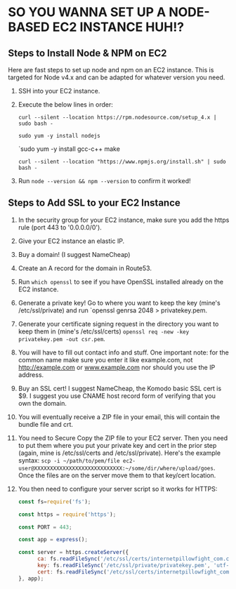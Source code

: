 # SO YOU WANNA SET UP A NODE-BASED EC2 INSTANCE HUH!?

## Steps to Install Node & NPM on EC2

Here are fast steps to set up node and npm on an EC2 instance. This is targeted for Node v4.x and can be adapted for whatever version you need.

1. SSH into your EC2 instance.

2. Execute the below lines in order:

	`curl --silent --location https://rpm.nodesource.com/setup_4.x | sudo bash -`

	`sudo yum -y install nodejs`

	`sudo yum -y install gcc-c++ make

	`curl --silent --location "https://www.npmjs.org/install.sh" | sudo bash -`

3. Run `node --version && npm --version` to confirm it worked!

## Steps to Add SSL to your EC2 Instance

1. In the security group for your EC2 instance, make sure you add the https rule (port 443 to '0.0.0.0/0').

2. Give your EC2 instance an elastic IP.

3. Buy a domain! (I suggest NameCheap)

4. Create an A record for the domain in Route53.

5. Run `which openssl` to see if you have OpenSSL installed already on the EC2 instance.

6. Generate a private key! Go to where you want to keep the key (mine's /etc/ssl/private) and run `openssl genrsa 2048 > privatekey.pem.

7. Generate your certificate signing request in the directory you want to keep them in (mine's /etc/ssl/certs) `openssl req -new -key privatekey.pem -out csr.pem`.

8. You will have to fill out contact info and stuff. One important note: for the common name make sure you enter it like example.com, not http://example.com or www.example.com nor should you use the IP address.

9. Buy an SSL cert! I suggest NameCheap, the Komodo basic SSL cert is $9. I suggest you use CNAME host record form of verifying that you own the domain. 

10. You will eventually receive a ZIP file in your email, this will contain the bundle file and crt.

11. You need to Secure Copy the ZIP file to your EC2 server. Then you need to put them where you put your private key and cert in the prior step (again, mine is /etc/ssl/certs and /etc/ssl/private). Here's the example syntax: `scp -i ~/path/to/pem/file ec2-user@XXXXXXXXXXXXXXXXXXXXXXXXXXXX:~/some/dir/where/upload/goes`. Once the files are on the server move them to that key/cert location. 

12. You then need to configure your server script so it works for HTTPS: 

    ```javascript
    const fs=require('fs');

    const https = require('https');

    const PORT = 443; 

    const app = express();

    const server = https.createServer({
          ca: fs.readFileSync('/etc/ssl/certs/internetpillowfight_com.ca-bundle', 'utf-8'),
          key: fs.readFileSync('/etc/ssl/private/privatekey.pem', 'utf-8'),
          cert: fs.readFileSync('/etc/ssl/certs/internetpillowfight_com.crt', 'utf-8')
    }, app);

